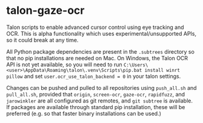 # talon-gaze-ocr

Talon scripts to enable advanced cursor control using eye tracking and OCR. This is alpha
functionality which uses experimental/unsupported APIs, so it could break at any time.

All Python package dependencies are present in the `.subtrees` directory so that no pip
installations are needed on Mac. On Windows, the Talon OCR API is not yet available, so you will
need to run `C:\Users\<user>\AppData\Roaming\talon\.venv\Scripts\pip.bat install winrt pillow` and
set `user.ocr_use_talon_backend = 0` in your talon settings.

Changes can be pushed and pulled to all repositories using `push_all.sh` and `pull_all.sh`, provided
that `origin`, `screen-ocr`, `gaze-ocr`, `rapidfuzz`, and `jarowinkler` are all configured as git
remotes, and `git subtree` is available. If packages are available through standard pip
installation, these will be preferred (e.g. so that faster binary installations can be used.)
